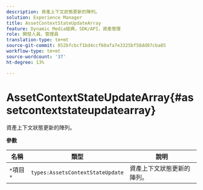 ```yaml
---
description: 資產上下文狀態更新的陣列。
solution: Experience Manager
title: AssetContextStateUpdateArray
feature: Dynamic Media經典，SDK/API，資產管理
role: 開發人員、管理員
translation-type: tm+mt
source-git-commit: 052bfcbcf1bd4ccf60afa7e3325bf58dd07cba85
workflow-type: tm+mt
source-wordcount: '37'
ht-degree: 13%

---
```



# AssetContextStateUpdateArray{#assetcontextstateupdatearray}

資產上下文狀態更新的陣列。

**參數**

| 名稱 | 類型 | 說明 |
|---|---|---|
| `*`項目`*` | `types:AssetsContextStateUpdate` | 資產上下文狀態更新的陣列。 |

